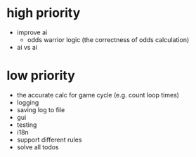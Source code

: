 # high priority
- improve ai
    - odds warrior logic (the correctness of odds calculation)
- ai vs ai


# low priority
- the accurate calc for game cycle (e.g. count loop times)
- logging
- saving log to file
- gui
- testing
- i18n
- support different rules
- solve all todos  